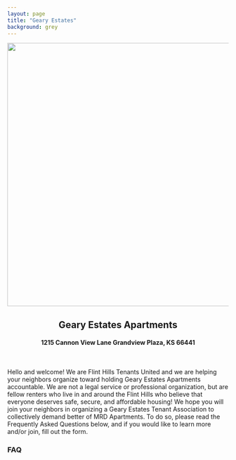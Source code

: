 ```yaml
---
layout: page
title: "Geary Estates"
background: grey
---
```

<div align="center">
  <img src="https://www.flinthillstenantsunited.org/gearyestates/geary-fhtu.png" width="600px">
  <br>
<h2 class="center">Geary Estates Apartments</h2>
<h4 class="center">1215 Cannon View Lane Grandview Plaza, KS 66441</h4>
</div>

<br>
<p>Hello and welcome! We are Flint Hills Tenants United and we are helping your neighbors organize toward holding Geary Estates Apartments accountable. We are not a legal service or professional organization, but are fellow renters who live in and around the Flint Hills who believe that everyone deserves safe, secure, and affordable housing! We hope you will join your neighbors in organizing a Geary Estates Tenant Association to collectively demand better of MRD Apartments. To do so, please read the Frequently Asked Questions below, and if you would like to learn more and/or join, fill out the form.</p>

<h3>FAQ</h3>
<br>
<br>
<br>
